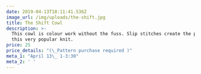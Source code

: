 ```yaml
---
date: 2019-04-13T18:11:41.536Z
image_url: /img/uploads/the-shift.jpg
title: The Shift Cowl
description: >-
  This cowl is colour work without the fuss. Slip stitches create the pattern in
  this very popular knit.
price: 25
price_details: "(\_Pattern purchase required )"
meta_1: "April 13\_ 1-3:30"
meta_2: ' '
---
```


